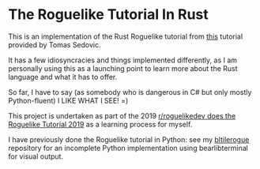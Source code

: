# The Roguelike Tutorial In Rust

This is an implementation of the Rust Roguelike tutorial from [this](https://tomassedovic.github.io/roguelike-tutorial/) tutorial provided by Tomas Sedovic.

It has a few idiosyncracies and things implemented differently, as I am personally using this as a launching point to learn more about the Rust language and what it has to offer.

So far, I have to say (as somebody who is dangerous in C# but only mostly Python-fluent) I LIKE WHAT I SEE! =)

This project is undertaken as part of the 2019 [r/roguelikedev does the Roguelike Tutorial 2019](https://www.reddit.com/r/roguelikedev/comments/br1sv3/roguelikedev_does_the_complete_roguelike_tutorial/) as a learning process for myself.

I have previously done the Roguelike tutorial in Python: see my [bltilerogue](https://github.com/graysentinel/bltilerogue) repository for an incomplete Python implementation using bearlibterminal for visual output.